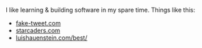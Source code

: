 I like learning & building software in my spare time.
Things like this:

- [fake-tweet.com](fake-tweet.com)
- [starcaders.com](starcaders.com)
- [luishauenstein.com/best/](luishauenstein.com/best)
